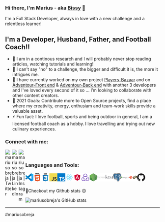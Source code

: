 ### Hi there, I'm Marius - aka [Bissy][linkedin] 👋

I'm a Full Stack Developer, always in love with a new challenge and a relentless learner!

## I'm a Developer, Husband, Father, and Football Coach!!

- 🔭 I am in a continous research and I will probably never stop reading articles, watching tutorials and learning!
- 🌱 I can't say "no" to a challenge, the bigger and difficult it is, the more it intrigues me.
- 👯 I have currently worked on my own project [Players-Bazaar][Players-Bazaar] and on [Adventour-Front end][AdventourF] & [Adventour-Back end][AdventourB] with another 3 developers and I've loved every second of it so ... I’m looking to collaborate with other content creators.
- 🥅 2021 Goals: Contribute more to Open Source projects, find a place where my creativity, energy, enthusiam and team-work skills provide a valuable asset.
- ⚡ Fun fact: I love football, sports and being outdoor in general, I am a licensed football coach as a hobby. I love travelling and trying out new culinary experiences.

### Connect with me:

[<img align="left" alt="mariusobreja | Twitter" width="22px" src="https://static01.nyt.com/images/2014/08/10/magazine/10wmt/10wmt-superJumbo-v4.jpg" />][twitter]
[<img align="left" alt="mariusobreja | LinkedIn" width="22px" src="https://www.jet.org.za/contact/color-of-the-linkedin-logo.jpg/@@images/image" />][linkedin]
[<img align="left" alt="mariusobreja | Instagram" width="22px" src="https://i.dlpng.com/static/png/5526797-instagram-logo-png-transparent-background-hd-instagram-icon-free-instagram-logo-transparent-background-920_748_preview.png" />][instagram]

<br />

### Languages and Tools:

[<img align="left" alt="Visual Studio Code" width="26px" src="https://raw.githubusercontent.com/github/explore/80688e429a7d4ef2fca1e82350fe8e3517d3494d/topics/visual-studio-code/visual-studio-code.png" />][visualcode]
[<img align="left" alt="HTML5" width="26px" src="https://raw.githubusercontent.com/github/explore/80688e429a7d4ef2fca1e82350fe8e3517d3494d/topics/html/html.png" />][html5]
[<img align="left" alt="CSS3" width="26px" src="https://raw.githubusercontent.com/github/explore/80688e429a7d4ef2fca1e82350fe8e3517d3494d/topics/css/css.png" />][css3]
[<img align="left" alt="JavaScript" width="26px" src="https://raw.githubusercontent.com/github/explore/80688e429a7d4ef2fca1e82350fe8e3517d3494d/topics/javascript/javascript.png" />][javascript]
[<img align="left" alt="JavaScript" width="26px" src="https://raw.githubusercontent.com/github/explore/80688e429a7d4ef2fca1e82350fe8e3517d3494d/topics/typescript/typescript.png" />][typescript]
[<img align="left" alt="React" width="26px" src="https://raw.githubusercontent.com/github/explore/80688e429a7d4ef2fca1e82350fe8e3517d3494d/topics/react/react.png" />][react]
[<img align="left" alt="Angular" width="26px" src="https://raw.githubusercontent.com/github/explore/80688e429a7d4ef2fca1e82350fe8e3517d3494d/topics/angular/angular.png" />][angular]
[<img align="left" alt="Redux" width="26px" src="https://raw.githubusercontent.com/github/explore/80688e429a7d4ef2fca1e82350fe8e3517d3494d/topics/redux/redux.png" />][redux]
[<img align="left" alt="Node.js" width="26px" src="https://raw.githubusercontent.com/github/explore/80688e429a7d4ef2fca1e82350fe8e3517d3494d/topics/nodejs/nodejs.png" />][nodejs]
[<img align="left" alt="Express" width="26px" src="https://raw.githubusercontent.com/github/explore/80688e429a7d4ef2fca1e82350fe8e3517d3494d/topics/express/express.png" />][express]
[<img align="left" alt="Koa" width="26px" src="https://raw.githubusercontent.com/github/explore/80688e429a7d4ef2fca1e82350fe8e3517d3494d/topics/koa/koa.png" />][koa]
[<img align="left" alt="PosgreSQL" width="26px" src="https://raw.githubusercontent.com/github/explore/80688e429a7d4ef2fca1e82350fe8e3517d3494d/topics/postgresql/postgresql.png" />][postgresql]
[<img align="left" alt="MongoDB" width="26px" src="https://raw.githubusercontent.com/github/explore/80688e429a7d4ef2fca1e82350fe8e3517d3494d/topics/mongodb/mongodb.png" />][mongodb]
[<img align="left" alt="Git" width="26px" src="https://raw.githubusercontent.com/github/explore/80688e429a7d4ef2fca1e82350fe8e3517d3494d/topics/git/git.png" />][git]
[<img align="left" alt="GitHub" width="26px" src="https://raw.githubusercontent.com/github/explore/78df643247d429f6cc873026c0622819ad797942/topics/github/github.png" />][github]


<br />
<br />

📲Checkout my Github stats 😊 <br>

![mariusobreja's GitHub stats](https://github-readme-stats.vercel.app/api?username=mariusobreja&count_private=true&show_icons=true&theme=radical)

---

[Players-Bazaar]: https://github.com/mariusobreja/Players-Bazaar
[AdventourB]: https://github.com/NidalEllawala/Adventour-Backend
[AdventourF]: https://github.com/jah-edw/Adventour-Frontend
[github]: https://github.com/
[git]: https://git-scm.com/
[mongodb]: https://www.mongodb.com/
[postgresql]: https://www.postgresql.org/
[koa]: https://koajs.com/
[express]: https://expressjs.com/
[nodejs]: https://nodejs.org/en/
[redux]: https://redux.js.org/
[angular]: https://angular.io/
[react]: https://reactjs.org/
[javascript]: https://www.javascript.com/
[css3]: https://developer.mozilla.org/en-US/docs/Web/CSS
[html5]: https://developer.mozilla.org/en-US/docs/Glossary/HTML5
[visualcode]: https://code.visualstudio.com/
[typescript]: https://www.typescriptlang.org/
[twitter]: https://twitter.com/MariusBissy
[instagram]: https://www.instagram.com/bissy09/
[linkedin]: https://www.linkedin.com/in/marius-o-b8b76a132/

#mariusobreja
